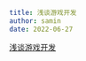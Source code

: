 ```yaml
title: 浅谈游戏开发
author: samin
date: 2022-06-27
```

[浅谈游戏开发](https://gaudy-feels-700.notion.site/d4a4715d93fb4fd3bb6425789a12af21)